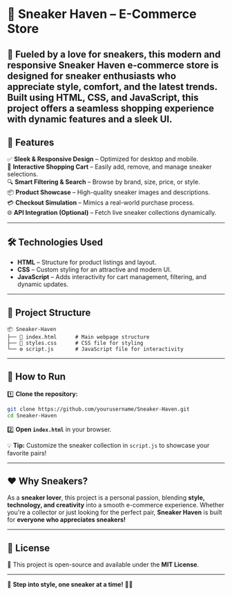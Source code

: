 # 👟 Sneaker Haven – E-Commerce Store  

🚀 **Fueled by a love for sneakers**, this modern and responsive **Sneaker Haven** e-commerce store is designed for sneaker enthusiasts who appreciate style, comfort, and the latest trends. Built using **HTML, CSS, and JavaScript**, this project offers a seamless shopping experience with dynamic features and a sleek UI.  
---

## 🎯 Features  
✅ **Sleek & Responsive Design** – Optimized for desktop and mobile.  
🛒 **Interactive Shopping Cart** – Easily add, remove, and manage sneaker selections.  
🔍 **Smart Filtering & Search** – Browse by brand, size, price, or style.  
📦 **Product Showcase** – High-quality sneaker images and descriptions.  
💳 **Checkout Simulation** – Mimics a real-world purchase process.  
🌐 **API Integration (Optional)** – Fetch live sneaker collections dynamically.  

---

## 🛠 Technologies Used  
- **HTML** – Structure for product listings and layout.  
- **CSS** – Custom styling for an attractive and modern UI.  
- **JavaScript** – Adds interactivity for cart management, filtering, and dynamic updates.  

---

## 📂 Project Structure  
```
📦 Sneaker-Haven
├── 📄 index.html      # Main webpage structure
├── 🎨 styles.css      # CSS file for styling
└── ⚙️ script.js       # JavaScript file for interactivity
```

---

## 🚀 How to Run  
1️⃣ **Clone the repository:**  
   ```sh
   git clone https://github.com/yourusername/Sneaker-Haven.git
   cd Sneaker-Haven
   ```

2️⃣ **Open `index.html`** in your browser.  

💡 **Tip:** Customize the sneaker collection in `script.js` to showcase your favorite pairs!  

---

## ❤️ Why Sneakers?  
As a **sneaker lover**, this project is a personal passion, blending **style, technology, and creativity** into a smooth e-commerce experience. Whether you're a collector or just looking for the perfect pair, **Sneaker Haven** is built for **everyone who appreciates sneakers!**  

---

## 📜 License  
📜 This project is open-source and available under the **MIT License**.  

---

👟 **Step into style, one sneaker at a time!** 🚀🔥  
